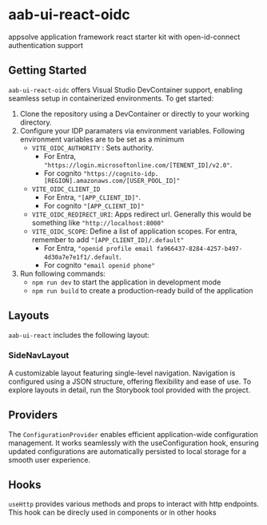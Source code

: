 # aab-ui-react-oidc
appsolve application framework react starter kit with open-id-connect authentication support

## Getting Started
`aab-ui-react-oidc` offers Visual Studio DevContainer support, enabling seamless setup in containerized environments. To get started:
1. Clone the repository using a DevContainer or directly to your working directory.
2. Configure your IDP paramaters via environment variables. Following environment variables are to be set as a minimum
    * `VITE_OIDC_AUTHORITY` : Sets authority. 
        * For Entra, `"https://login.microsoftonline.com/[TENENT_ID]/v2.0"`. 
        * For cognito `"https://cognito-idp.[REGION].amazonaws.com/[USER_POOL_ID]"`
    * `VITE_OIDC_CLIENT_ID`
        * For Entra, `"[APP_CLIENT_ID]"`. 
        * For cognito `"[APP_CLIENT_ID]"`    
    * `VITE_OIDC_REDIRECT_URI`: Apps redirect url. Generally this would be something like `"http://localhost:8000"`    
    * `VITE_OIDC_SCOPE`: Define a list of application scopes. For entra, remember to add `"[APP_CLIENT_ID]/.default"`
        * For Entra, `"openid profile email fa966437-8284-4257-b497-4d30a7e7e1f1/.default`. 
        * For cognito `"email openid phone"`    
3. Run following commands:  
    * `npm run dev` to start the application in development mode
    * `npm run build` to create a production-ready build of the application

## Layouts
`aab-ui-react` includes the following layout:

### SideNavLayout
A customizable layout featuring single-level navigation. Navigation is configured using a JSON structure, offering flexibility and ease of use.
To explore layouts in detail, run the Storybook tool provided with the project.

## Providers
The `ConfigurationProvider` enables efficient application-wide configuration management. It works seamlessly with the useConfiguration hook, ensuring updated configurations are automatically persisted to local storage for a smooth user experience.

## Hooks
`useHttp` provides various methods and props to interact with http endpoints. This hook can be direcly used in components or in other hooks  
